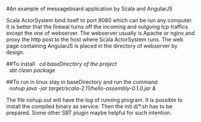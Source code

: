 #An example of messageboard application by Scala and AngularJS  

Scala ActorSystem bind itself to port 8080 which can be run any computer. It is better that the firewal turns off the incoming and outgoing tcp traffics except the one of webserver. The webserver usually is Apache or nginx and proxy the http post to the host where Scala ActorSystem runs. The web page containing AngularJS is placed in the directory of webserver by design.  

##To install
&nbsp;&nbsp;_cd baseDirectory of the project_  
&nbsp;&nbsp;_sbt clean package_  

##To run in linux
stay in baseDirectory and run the command  
&nbsp;&nbsp;_nohup java -jar target/scala-2.11/hello-assembly-0.1.0.jar &_  
  
The file nohup.out will have the log of running program. It is possible to install the compiled binary as service. Then the init.d/*.sh has to be prepared. Some other SBT plugin maybe helpful for such intention.
